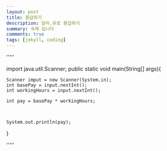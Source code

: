 ```yaml
---
layout: post
title: 환급하기 
description: 달러,유로 환급하기
summary: 숙제 입니다
comments: true
tags: [jekyll, coding]
---
```


'''''

import java.util.Scanner;
public static void main(String[] args){

    Scanner imput = new Scanner(System.in);
    int basePay = input.nextInt();
    int workingHours = input.nextInt();

    int pay = basePay * workingHours;



    System.out.println(pay);


    








}

'''''